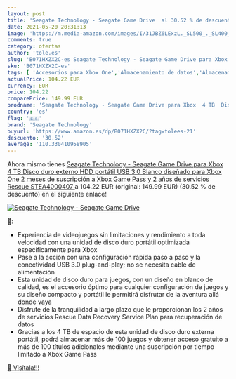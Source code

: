 ```yaml
---
layout: post
title: 'Seagate Technology - Seagate Game Drive  al 30.52 % de descuento'
date: 2021-05-20 20:31:13
image: 'https://m.media-amazon.com/images/I/31JBZ6LExzL._SL500_._SL400_.jpg'
comments: true
category: ofertas
author: 'tole.es'
slug: 'B071HXZX2C-es Seagate Technology - Seagate Game Drive para Xbox 4 TB...'
sku: 'B071HXZX2C-es'
tags: [ 'Accesorios para Xbox One','Almacenamiento de datos','Almacenamiento de datos externo','Discos duros externos','Hardware y juegos para Xbox One','Informática','Memoria para Xbox One','Videojuegos','seagate technology','xbox', ]
actualPrice: 104.22 EUR
currency: EUR
price: 104.22
comparePrice: 149.99 EUR
prodname: 'Seagate Technology - Seagate Game Drive para Xbox  4 TB  Disco duro externo  HDD portátil  USB 3.0  Blanco  diseñado para Xbox One  2 meses de suscripción a Xbox Game Pass  y 2 años de servicios Rescue  STEA4000407 '
country: 'es'
flag: '🇪🇸'
brand: 'Seagate Technology'
buyurl: 'https://www.amazon.es/dp/B071HXZX2C/?tag=tolees-21'
descuento: '30.52'
average: '110.330410958905'
---
```


Ahora mismo tienes [Seagate Technology - Seagate Game Drive para Xbox  4 TB  Disco duro externo  HDD portátil  USB 3.0  Blanco  diseñado para Xbox One  2 meses de suscripción a Xbox Game Pass  y 2 años de servicios Rescue  STEA4000407 ](https://www.amazon.es/dp/B071HXZX2C/?tag=tolees-21) a 104.22 EUR (original: 149.99 EUR) (30.52 %  de descuento) en el siguiente enlace!

[![Seagate Technology - Seagate Game Drive ](https://m.media-amazon.com/images/I/31JBZ6LExzL._SL500_._SL400_.jpg)](https://www.amazon.es/dp/B071HXZX2C/?tag=tolees-21)

🔎:

- Experiencia de videojuegos sin limitaciones y rendimiento a toda velocidad con una unidad de disco duro portátil optimizada específicamente para Xbox
- Pase a la acción con una configuración rápida paso a paso y la conectividad USB 3.0 plug-and-play; no se necesita cable de alimentación
- Esta unidad de disco duro para juegos, con un diseño en blanco de calidad, es el accesorio óptimo para cualquier configuración de juegos y su diseño compacto y portátil le permitirá disfrutar de la aventura allá donde vaya
- Disfrute de la tranquilidad a largo plazo que le proporcionan los 2 años de servicios Rescue Data Recovery Service Plan para recuperación de datos
- Gracias a los 4 TB de espacio de esta unidad de disco duro externa portátil, podrá almacenar más de 100 juegos y obtener acceso gratuito a más de 100 títulos adicionales mediante una suscripción por tiempo limitado a Xbox Game Pass

[🛒 Visítala!!!](https://www.amazon.es/dp/B071HXZX2C/?tag=tolees-21)
